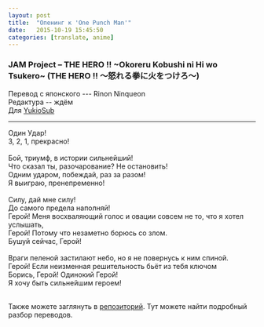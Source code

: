 ```yaml
---
layout: post
title:  "Опенинг к 'One Punch Man'"
date:   2015-10-19 15:45:50
categories: [translate, anime]
---
```

<div class="modal fade" id="myModal" tabindex="-1" role="dialog" aria-labelledby="myModalLabel" aria-hidden="true">
      <div class="modal-dialog">
        <div class="modal-content">
		<center>
          <div class="modal-body">               
          </div>
		</center>
        </div><!-- /.modal-content -->
      </div><!-- /.modal-dialog -->
    </div><!-- /.modal -->

<div class="thumbnails">
</div>

### JAM Project &ndash; THE HERO !! ~Okoreru Kobushi ni Hi wo Tsukero~ (THE HERO !! ～怒れる拳に火をつけろ～)

Перевод с японского --- Rinon Ninqueon<br>
Редактура -- ждём<br>
Для <a href="http://vk.com/yukiosub">YukioSub</a><br>
<hr>
Один Удар!<br>
3, 2, 1, прекрасно!<br>
<br>
Бой, триумф, в истории сильнейший!<br>
Что сказал ты, разочарование? Не остановить!<br>
Одним ударом, побеждай, раз за разом!<br>
Я выиграю, пренепременно!<br>
<br>
Силу, дай мне силу!<br>
До самого предела наполняй!<br>
Герой! Меня восхваляющий голос и овации совсем не то, что я хотел услышать,<br>
Герой! Потому что незаметно борюсь со злом.<br>
Бушуй сейчас, Герой!<br>
<br>
Враги пеленой застилают небо, но я не повернусь к ним спиной.<br>
Герой! Если неизменная решительность бьёт из тебя ключом<br>
Борись, Герой! Одинокий Герой!<br>
Я хочу быть сильнейшим героем!<br>
<br><p>Также можете заглянуть в <a href="https://github.com/RinonNinqueon/source/tree/master/translate">репозиторий</a>. Тут можете найти подробный разбор переводов.</p>
<br><br><br><br><br>